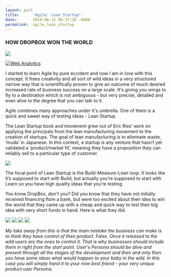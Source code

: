 ```yaml
---
layout: post
title:      "Agile: Lean Startup"
date:       2019-06-15 06:37:30 -0400
permalink:  agile_lean_startup
---
```


### HOW DROPBOX WON THE WORLD
![](https://live.staticflickr.com/65535/48066188082_5a6671f567_o_d.png)

<!-- Default Statcounter code for Hello World
http://olena-ageyeva.com/ -->
<script type="text/javascript">
var sc_project=12025934; 
var sc_invisible=1; 
var sc_security="1da51dae"; 
</script>
<script type="text/javascript"
src="https://www.statcounter.com/counter/counter.js"
async></script>
<noscript><div class="statcounter"><a title="Web Analytics"
href="https://statcounter.com/" target="_blank"><img
class="statcounter"
src="https://c.statcounter.com/12025934/0/1da51dae/1/"
alt="Web Analytics"></a></div></noscript>
<!-- End of Statcounter Code -->


I started to learn Agile by pure eccident and now I am in love with this concept. It frees creativity and all sort of wild ideas in a very structured narrow way that is scientifically proven to give an outcome of much desired increased rate of business success on a large scale. It's giving you wings to fly to a destination which is not ambiguous - but very precise, detailed and even alive to the degree that you can talk to it. 

Agile combines many approaches under it's umbrella. One of them is a quick and sweet way of testing ideas - Lean Startup.

The Lean Startup book and movement grew out of Eric Ries‘ work on applying the principals from the lean manufacturing movement to the creation of startups. The goal of lean manufacturing is to eliminate waste, ‘muda’ in Japanese. In this context, a startup is any venture that hasn’t yet validated a ‘product/market fit’, meaning they have a proposition they can reliably sell to a particular type of customer.

![](https://live.staticflickr.com/65535/48065916981_e4dab5d171.jpg)

The focal point of Lean Startup is the Build-Measure-Lean loop. It looks like it’s supposed to start with Build, but actually you’re supposed to start with Learn so you have high quality ideas that you’re testing.

You know DropBox, don't you? Did you know that they have not initially received financing ftom a bank, but were too excited about their idea to win the world that they came up with a cheap and quick way to test their big idea with very short funds in hand. Here is what they did.

![](https://live.staticflickr.com/65535/48065910366_04e37f6a94_o_d.png)
![](https://live.staticflickr.com/65535/48065959293_0e64a47805_o_d.png)
![](https://live.staticflickr.com/65535/48065959293_0e64a47805_o_d.png)
![](https://live.staticflickr.com/65535/48065960781_9cd3c8a016_o_d.png)

*My take away from this is that the main mistake the business can make is to think they have control of their product. False. Once it released to the wild users are the ones to control it. That is why businesses should include them in right from the start point. User's Persona should be alive and present through all the stages of the development and then and only then you have some ideas what would happen to your baby in the wild. In this case you will simply hand it to your now best friend - your very unique product user Persona.*

